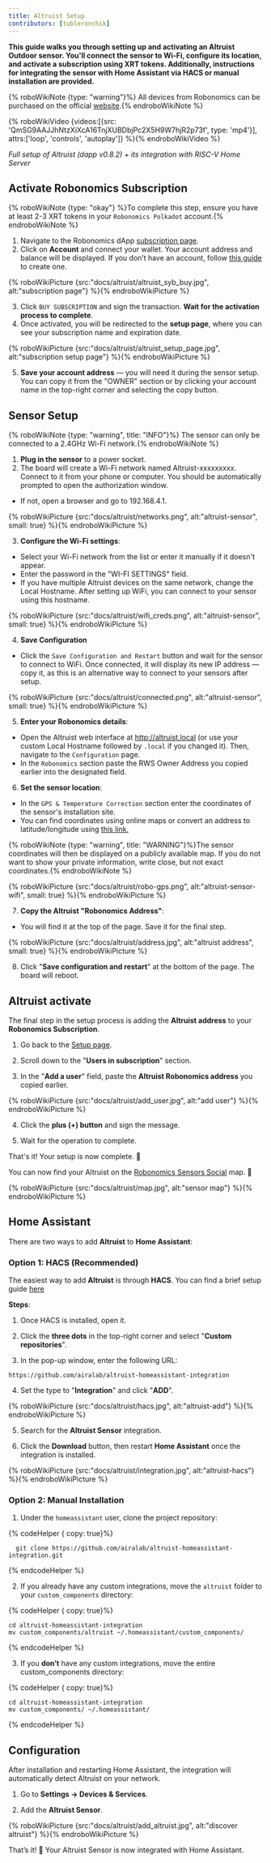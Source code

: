 ```yaml
---
title: Altruist Setup
contributors: [tubleronchik]
---
```


**This guide walks you through setting up and activating an Altruist Outdoor sensor. You'll connect the sensor to Wi-Fi, configure its location, and activate a subscription using XRT tokens. Additionally, instructions for integrating the sensor with Home Assistant via HACS or manual installation are provided.**

{% roboWikiNote {type: "warning"}%} All devices from Robonomics can be purchased on the official [website](https://robonomics.network/devices/).{% endroboWikiNote %}

{% roboWikiVideo {videos:[{src: 'QmSG9AAJJhNtzXiXcA16TnjXUBDbjPc2X5H9W7hjR2p73f', type: 'mp4'}], attrs:['loop', 'controls', 'autoplay']} %}{% endroboWikiVideo %}

*Full setup of Altruist (dapp v0.8.2) + its integration with RISC-V Home Server*

## Activate Robonomics Subscription

{% roboWikiNote {type: "okay"} %}To complete this step, ensure you have at least 2-3 XRT tokens in your `Robonomics Polkadot` account.{% endroboWikiNote %}

1) Navigate to the Robonomics dApp [subscription page](https://robonomics.app/#/rws-buy).
2) Click on **Account** and connect your wallet. Your account address and balance will be displayed.
If you don’t have an account, follow [this guide](https://wiki.robonomics.network/docs/create-account-in-dapp/) to create one.

{% roboWikiPicture {src:"docs/altruist/altruist_syb_buy.jpg", alt:"subscription page"} %}{% endroboWikiPicture %}

3) Сlick `BUY SUBSCRIPTION` and sign the transaction. **Wait for the activation process to complete**.
4) Once activated, you will be redirected to the **setup page**, where you can see your subscription name and expiration date.

{% roboWikiPicture {src:"docs/altruist/altruist_setup_page.jpg", alt:"subscription setup page"} %}{% endroboWikiPicture %}

5) **Save your account address** — you will need it during the sensor setup. You can copy it from the "OWNER" section or by clicking your account name in the top-right corner and selecting the copy button.

## Sensor Setup

{% roboWikiNote {type: "warning", title: "INFO"}%} The sensor can only be connected to a 2.4GHz Wi-Fi network.{% endroboWikiNote %}

1) **Plug in the sensor** to a power socket.
2) The board will create a Wi-Fi network named Altruist-xxxxxxxxx. Connect to it from your phone or computer. You should be automatically prompted to open the authorization window.
- If not, open a browser and go to 192.168.4.1.

{% roboWikiPicture {src:"docs/altruist/networks.png", alt:"altruist-sensor", small: true} %}{% endroboWikiPicture %}

3) **Configure the Wi-Fi settings**:
- Select your Wi-Fi network from the list or enter it manually if it doesn't appear.
- Enter the password in the "WI-FI SETTINGS" field.
- If you have multiple Altruist devices on the same network, change the Local Hostname. After setting up WiFi, you can connect to your sensor using this hostname.

{% roboWikiPicture {src:"docs/altruist/wifi_creds.png", alt:"altruist-sensor", small: true} %}{% endroboWikiPicture %}

4) **Save Configuration**
- Click the `Save Configuration and Restart` button and wait for the sensor to connect to WiFi. Once connected, it will display its new IP address — copy it, as this is an alternative way to connect to your sensors after setup.

{% roboWikiPicture {src:"docs/altruist/connected.png", alt:"altruist-sensor", small: true} %}{% endroboWikiPicture %}

5) **Enter your Robonomics details**:
- Open the Altruist web interface at http://altruist.local (or use your custom Local Hostname followed by `.local` if you changed it). Then, navigate to the `Configuration` page.
- In the `Robonomics` section paste the RWS Owner Address you copied earlier into the designated field.

6) **Set the sensor location**:
- In the `GPS & Temperature Correction` section enter the coordinates of the sensor's installation site.
- You can find coordinates using online maps or convert an address to latitude/longitude using [this link.](https://www.latlong.net/convert-address-to-lat-long.html)


{% roboWikiNote {type: "warning", title: "WARNING"}%}The sensor coordinates will then be displayed on a publicly available map. If you do not want to show your private information, write close, but not exact coordinates.{% endroboWikiNote %}

{% roboWikiPicture {src:"docs/altruist/robo-gps.png", alt:"altruist-sensor-wifi", small: true} %}{% endroboWikiPicture %}

7) **Copy the Altruist "Robonomics Address"**:
- You will find it at the top of the page. Save it for the final step.

{% roboWikiPicture {src:"docs/altruist/address.jpg", alt:"altruist address",  small: true} %}{% endroboWikiPicture %}

8) Click "**Save configuration and restart**" at the bottom of the page. The board will reboot.

## Altruist activate
The final step in the setup process is adding the **Altruist address** to your **Robonomics Subscription**.

1) Go back to the [Setup page](https://robonomics.app/#/rws-setup).

2) Scroll down to the "**Users in subscription**" section.

3) In the "**Add a user**" field, paste the **Altruist Robonomics address** you copied earlier.

{% roboWikiPicture {src:"docs/altruist/add_user.jpg", alt:"add user"} %}{% endroboWikiPicture %}

4) Click the **plus (+) button** and sign the message.

5) Wait for the operation to complete.

That's it! Your setup is now complete. 🎉

You can now find your Altruist on the [Robonomics Sensors Social](https://sensors.social/#) map. 🚀

{% roboWikiPicture {src:"docs/altruist/map.jpg", alt:"sensor map"} %}{% endroboWikiPicture %}

## Home Assistant

There are two ways to add **Altruist** to **Home Assistant**:

### Option 1: HACS (Recommended)

The easiest way to add **Altruist** is through **HACS**. You can find a brief setup guide [here](https://hacs.xyz/docs/use/)

**Steps**:
1) Once HACS is installed, open it.

2) Click the **three dots** in the top-right corner and select "**Custom repositories**".

3) In the pop-up window, enter the following URL:

```
https://github.com/airalab/altruist-homeassistant-integration
```
4) Set the type to "**Integration**" and click "**ADD**".

{% roboWikiPicture {src:"docs/altruist/hacs.jpg", alt:"altruist-add"} %}{% endroboWikiPicture %}

5) Search for the **Altruist Sensor** integration.

6) Click the **Download** button, then restart **Home Assistant** once the integration is installed.


{% roboWikiPicture {src:"docs/altruist/integration.jpg", alt:"altruist-hacs"} %}{% endroboWikiPicture %}

### Option 2: Manual Installation

1) Under the `homeassistant` user, clone the project repository:

{% codeHelper { copy: true}%}

```shell
  git clone https://github.com/airalab/altruist-homeassistant-integration.git
```

{% endcodeHelper %}

2) If you already have any custom integrations, move the `altruist` folder to your `custom_components` directory:

{% codeHelper { copy: true}%}

```
cd altruist-homeassistant-integration
mv custom_components/altruist ~/.homeassistant/custom_components/
```

{% endcodeHelper %}

3) If you **don’t** have any custom integrations, move the entire custom_components directory:

{% codeHelper { copy: true}%}

 ```
cd altruist-homeassistant-integration
mv custom_components/ ~/.homeassistant/
```

{% endcodeHelper %}

## Configuration

After installation and restarting Home Assistant, the integration will automatically detect Altruist on your network.

1) Go to **Settings → Devices & Services**.

2) Add the **Altruist Sensor**.

{% roboWikiPicture {src:"docs/altruist/add_altruist.jpg", alt:"discover altruist"} %}{% endroboWikiPicture %}

That’s it! 🚀 Your Altruist Sensor is now integrated with Home Assistant.

